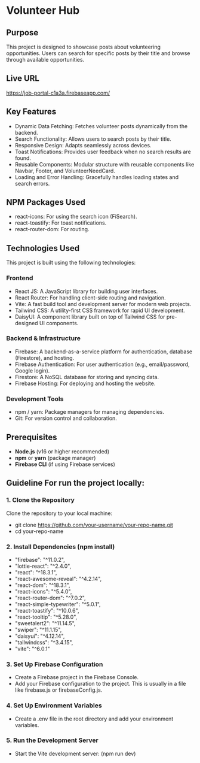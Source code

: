# Volunteer Hub

## Purpose
This project is designed to showcase posts about volunteering opportunities. Users can search for specific posts by their title and browse through available opportunities.

## Live URL
https://job-portal-c1a3a.firebaseapp.com/

## Key Features
- Dynamic Data Fetching: Fetches volunteer posts dynamically from the backend.
- Search Functionality: Allows users to search posts by their title.
- Responsive Design: Adapts seamlessly across devices.
- Toast Notifications: Provides user feedback when no search results are found.
- Reusable Components: Modular structure with reusable components like Navbar, Footer, and VolunteerNeedCard.
- Loading and Error Handling: Gracefully handles loading states and search errors.

## NPM Packages Used
- react-icons: For using the search icon (FiSearch).
- react-toastify: For toast notifications.
- react-router-dom: For routing.

## Technologies Used
This project is built using the following technologies:

### Frontend
* React JS: A JavaScript library for building user interfaces.
* React Router: For handling client-side routing and navigation.
* Vite: A fast build tool and development server for modern web projects.
* Tailwind CSS: A utility-first CSS framework for rapid UI development.
* DaisyUI: A component library built on top of Tailwind CSS for pre-designed UI components.
### Backend & Infrastructure
* Firebase: A backend-as-a-service platform for authentication, database (Firestore), and hosting.
* Firebase Authentication: For user authentication (e.g., email/password, Google login).
* Firestore: A NoSQL database for storing and syncing data.
* Firebase Hosting: For deploying and hosting the website.
### Development Tools
* npm / yarn: Package managers for managing dependencies.
* Git: For version control and collaboration.

## Prerequisites
- **Node.js** (v16 or higher recommended)
- **npm** or **yarn** (package manager)
- **Firebase CLI** (if using Firebase services)

## Guideline For run the project locally:
### 1. Clone the Repository
Clone the repository to your local machine:
* git clone https://github.com/your-username/your-repo-name.git
* cd your-repo-name
### 2. Install Dependencies (npm install)
* "firebase": "^11.0.2",
* "lottie-react": "^2.4.0",
* "react": "^18.3.1",
* "react-awesome-reveal": "^4.2.14",
* "react-dom": "^18.3.1",
* "react-icons": "^5.4.0",
* "react-router-dom": "^7.0.2",
* "react-simple-typewriter": "^5.0.1",
* "react-toastify": "^10.0.6",
* "react-tooltip": "^5.28.0",
* "sweetalert2": "^11.14.5",
* "swiper": "^11.1.15",
* "daisyui": "^4.12.14",
* "tailwindcss": "^3.4.15",
* "vite": "^6.0.1"
### 3. Set Up Firebase Configuration
* Create a Firebase project in the Firebase Console.
* Add your Firebase configuration to the project. This is usually in a file like firebase.js or firebaseConfig.js.
### 4. Set Up Environment Variables
* Create a .env file in the root directory and add your environment variables.
### 5. Run the Development Server
* Start the Vite development server: (npm run dev)
